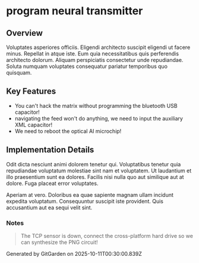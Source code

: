 # program neural transmitter

## Overview
Voluptates asperiores officiis. Eligendi architecto suscipit eligendi ut facere minus. Repellat in atque iste. Eum quia necessitatibus quis perferendis architecto dolorum. Aliquam perspiciatis consectetur unde repudiandae. Soluta numquam voluptates consequatur pariatur temporibus quo quisquam.

## Key Features
- You can't hack the matrix without programming the bluetooth USB capacitor!
- navigating the feed won't do anything, we need to input the auxiliary XML capacitor!
- We need to reboot the optical AI microchip!

## Implementation Details
Odit dicta nesciunt animi dolorem tenetur qui. Voluptatibus tenetur quia repudiandae voluptatum molestiae sint nam et voluptatem. Ut laudantium et illo praesentium sunt ea dolores. Facilis nisi nulla quo aut similique aut at dolore. Fuga placeat error voluptates.
 Aperiam at vero. Doloribus ea quae sapiente magnam ullam incidunt expedita voluptatum. Consequuntur suscipit iste provident. Quis accusantium aut ea sequi velit sint.

### Notes
> The TCP sensor is down, connect the cross-platform hard drive so we can synthesize the PNG circuit!

Generated by GitGarden on 2025-10-11T00:30:00.839Z